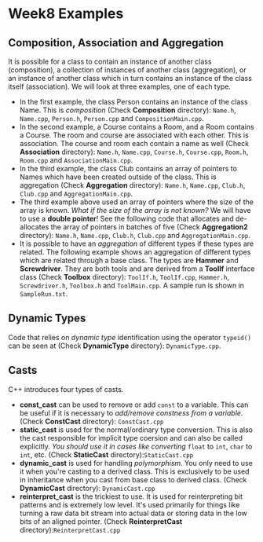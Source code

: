 # Week8 Examples 


## Composition, Association and Aggregation

It is possible for a class to contain an instance of another class (composition), a collection of instances of another class (aggregation), or an instance of another class which in turn contains an instance of the class itself (association). We will look at three examples, one of each type.

- In the first example, the class Person contains an instance of the class Name. This is *composition* (Check **Composition** directory): `Name.h`, `Name.cpp`, `Person.h`, `Person.cpp` and `CompositionMain.cpp`.
- In the second example, a Course contains a Room, and a Room contains a Course. The room and course are associated with each other. This is association. The course and room each contain a name as well (Check **Association** directory): `Name.h`, `Name.cpp`, `Course.h`, `Course.cpp`, `Room.h`, `Room.cpp` and `AssociationMain.cpp`.
- In the third example, the class Club contains an array of pointers to Names which have been created outside of the class. This is aggregation (Check **Aggregation** directory): `Name.h`, `Name.cpp`, `Club.h`, `Club.cpp` and `AggregationMain.cpp`.
- The third example above used an array of pointers where the size of the array is known. *What if the size of the array is not known?* We will have to use a **double pointer**! See the following code that allocates and de-allocates the array of pointers in batches of five (Check **Aggregation2** directory): `Name.h`, `Name.cpp`, `Club.h`, `Club.cpp` and `AggregationMain.cpp`.
- It is possible to have an *aggregation* of different types if these types are related. The following example shows an aggregation of different types which are related through a base class. The types are **Hammer** and **Screwdriver**. They are both tools and are derived from a **ToolIf** interface class (Check **Toolbox** directory): `ToolIf.h`, `ToolIf.cpp`, `Hammer.h`, `Screwdriver.h`, `Toolbox.h` and `ToolMain.cpp`. A sample run is shown in `SampleRun.txt`.

## Dynamic Types

Code that relies on *dynamic type* identification using the operator `typeid()` can be seen at (Check **DynamicType** directory): `DynamicType.cpp`.

## Casts

C++ introduces four types of casts.

- **const_cast** can be used to remove or add `const` to a variable. This can be useful if it is necessary to *add/remove constness from a variable*. (Check **ConstCast** directory): `ConstCast.cpp`
- **static_cast** is used for the normal/ordinary type conversion. This is also the cast responsible for implicit type coersion and can also be called explicitly. *You should use it in cases like converting* `float` to `int`, `char` to `int`, etc. (Check **StaticCast** directory):`StaticCast.cpp`
- **dynamic_cast** is used for handling *polymorphism*. You only need to use it when you're casting to a derived class. This is exclusively to be used in inheritance when you cast from base class to derived class. (Check **DynamicCast** directory): `DynamicCast.cpp`
- **reinterpret_cast** is the trickiest to use. It is used for reinterpreting bit patterns and is extremely low level. It's used primarily for things like turning a raw data bit stream into actual data or storing data in the low bits of an aligned pointer. (Check **ReinterpretCast** directory):`ReinterpretCast.cpp`





